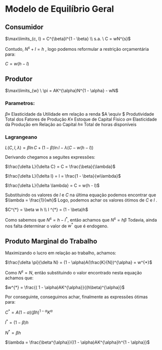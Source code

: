 # Modelo de Equilíbrio Geral #



## Consumidor ##

$\max\limits_{c, l} = C^{\beta}l^{1 - \beta} \\ s.a. \ C = wN^{s}$

Contudo, $N^{s} + l = h$ , logo podemos reformular a restrição orçamentária para:

$C = w(h - l)$

## Produtor ##

$\max\limits_{w} \ \pi = AK^{\alpha}N^{1 - \alpha} - wN$

### Parametros: ###

$\beta \equiv$ Elasticidade da Utilidade em relação a renda
$A \equiv $ Produtividade Total dos Fatores de Produção
$K \equiv$ Estoque de Capital Físico
$\alpha \equiv$ Elasticidade da Produção em Relação ao Capital
$h \equiv$ Total de horas disponíveis

### Lagrangeano ###

$L(C, l , \lambda) = \beta\ln C + (1 - \beta)\ln l - \lambda(C - w(h - l))$

Derivando chegamos a seguites expressões:

$\frac{\delta L}{\delta C} = C = \frac{\beta}{\lambda}$

$\frac{\delta L}{\delta l} = l = \frac{1 - \beta}{w\lambda}$

$\frac{\delta L}{\delta \lambda} = C = w(h - l)$

Substituindo os valores de $l$ e $C$ na última equação podemos encontrar que $\lambda = \frac{1}{wh}$
Logo, podemos achar os valores ótimos de $C$ e $l$ .

$C^{*} = \beta w h \\ l ^{*} = (1 - \beta)h$

Como sabemos que $N^{s} = h - l^{*}$, então achamos que $N^{s} = h\beta$
Todavia, ainda nos falta determinar o valor de $w^{*}$ que é endogeno.

## Produto Marginal do Trabalho ##

Maximizando o lucro em relação ao trabalho, achamos:

$\frac{\delta \pi}{\delta N} = (1 - \alpha)A(\frac{K}{N})^{\alpha} = w^{*}$

Como $N^{s} = N$, então substituindo o valor encontrado nesta equação achamos que:

$w^{*} = \frac{( 1 - \alpha)AK^{\alpha}}{(h\beta)^{\alpha}}$

Por conseguinte, conseguimos achar, finalmente as expressões ótimas para:

$C^{*} = A(1 - \alpha)(\beta h)^{1-\alpha}K^{\alpha}$

$l^{*} = (1 - \beta)h$

$N^{*} = \beta h$

$\lambda = \frac{\beta^{\alpha}}{(1 - \alpha)AK^{\alpha}h^{1 - \alpha}}$